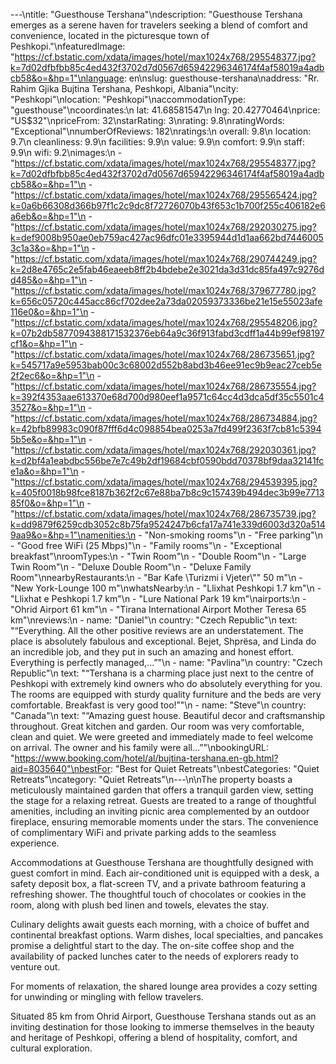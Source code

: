 ---\ntitle: "Guesthouse Tershana"\ndescription: "Guesthouse Tershana emerges as a serene haven for travelers seeking a blend of comfort and convenience, located in the picturesque town of Peshkopi."\nfeaturedImage: "https://cf.bstatic.com/xdata/images/hotel/max1024x768/295548377.jpg?k=7d02dfbfbb85c4ed432f3702d7d0567d65942296346174f4af58019a4adbcb58&o=&hp=1"\nlanguage: en\nslug: guesthouse-tershana\naddress: "Rr. Rahim Gjika Bujtina Tershana, Peshkopi, Albania"\ncity: "Peshkopi"\nlocation: "Peshkopi"\naccommodationType: "guesthouse"\ncoordinates:\n  lat: 41.68581547\n  lng: 20.42770464\nprice: "US$32"\npriceFrom: 32\nstarRating: 3\nrating: 9.8\nratingWords: "Exceptional"\nnumberOfReviews: 182\nratings:\n  overall: 9.8\n  location: 9.7\n  cleanliness: 9.9\n  facilities: 9.9\n  value: 9.9\n  comfort: 9.9\n  staff: 9.9\n  wifi: 9.2\nimages:\n  - "https://cf.bstatic.com/xdata/images/hotel/max1024x768/295548377.jpg?k=7d02dfbfbb85c4ed432f3702d7d0567d65942296346174f4af58019a4adbcb58&o=&hp=1"\n  - "https://cf.bstatic.com/xdata/images/hotel/max1024x768/295565424.jpg?k=0a6b66308d366b97f1c2c9dc8f72726070b43f653c1b700f255c406182e6a6eb&o=&hp=1"\n  - "https://cf.bstatic.com/xdata/images/hotel/max1024x768/292030275.jpg?k=def9008b950ae0eb759ac427ac96dfc01e3395944d1d1aa662bd74460053c1a3&o=&hp=1"\n  - "https://cf.bstatic.com/xdata/images/hotel/max1024x768/290744249.jpg?k=2d8e4765c2e5fab46eaeeb8ff2b4bdebe2e3021da3d31dc85fa497c9276dd485&o=&hp=1"\n  - "https://cf.bstatic.com/xdata/images/hotel/max1024x768/379677780.jpg?k=656c05720c445acc86cf702dee2a73da02059373336be21e15e55023afe116e0&o=&hp=1"\n  - "https://cf.bstatic.com/xdata/images/hotel/max1024x768/295548206.jpg?k=07b2db5877094388171532376eb64a9c36f913fabd3cdff1a44b99ef98197cf1&o=&hp=1"\n  - "https://cf.bstatic.com/xdata/images/hotel/max1024x768/286735651.jpg?k=545717a9e5953bab00c3c68002d552b8abd3b46ee91ec9b9eac27ceb5e2f2ec6&o=&hp=1"\n  - "https://cf.bstatic.com/xdata/images/hotel/max1024x768/286735554.jpg?k=392f4353aae613370e68d700d980eef1a9571c64cc4d3dca5df35c5501c43527&o=&hp=1"\n  - "https://cf.bstatic.com/xdata/images/hotel/max1024x768/286734884.jpg?k=42bfb89983c090f87fff6d4c098854bea0253a7fd499f2363f7cb81c53945b5e&o=&hp=1"\n  - "https://cf.bstatic.com/xdata/images/hotel/max1024x768/292030361.jpg?k=d2bf4a1eabdbc556be7e7c49b2df19684cbf0590bdd70378bf9daa32141fce1a&o=&hp=1"\n  - "https://cf.bstatic.com/xdata/images/hotel/max1024x768/294539395.jpg?k=405f0018b98fce8187b362f2c67e88ba7b8c9c157439b494dec3b99e771385f0&o=&hp=1"\n  - "https://cf.bstatic.com/xdata/images/hotel/max1024x768/286735739.jpg?k=dd9879f6259cdb3052c8b75fa9524247b6cfa17a741e339d6003d320a5149aa9&o=&hp=1"\namenities:\n  - "Non-smoking rooms"\n  - "Free parking"\n  - "Good free WiFi (25 Mbps)"\n  - "Family rooms"\n  - "Exceptional breakfast"\nroomTypes:\n  - "Twin Room"\n  - "Double Room"\n  - "Large Twin Room"\n  - "Deluxe Double Room"\n  - "Deluxe Family Room"\nnearbyRestaurants:\n  - "Bar Kafe \Turizmi i Vjeter\\"\" 50 m"\n  - "New York-Lounge 100 m"\nwhatsNearby:\n  - "Llixhat Peshkopi 1.7 km"\n  - "Llixhat e Peshkopi 1.7 km"\n  - "Lure National Park 19 km"\nairports:\n  - "Ohrid Airport 61 km"\n  - "Tirana International Airport Mother Teresa 65 km"\nreviews:\n  - name: "Daniel"\n    country: "Czech Republic"\n    text: "“Everything.
All the other positive reviews are an understatement.
The place is absolutely fabulous and exceptional.
Bejet, Shprësa, and Linda do an incredible job, and they put in such an amazing and honest effort.
Everything is perfectly managed,...”"\n  - name: "Pavlina"\n    country: "Czech Republic"\n    text: "“Tershana is a charming place just next to the centre of Peshkopi with extremely kind owners who do absolutely everything for you. The rooms are equipped with sturdy quality furniture and the beds are very comfortable. Breakfast is very good too!”"\n  - name: "Steve"\n    country: "Canada"\n    text: "“Amazing guest house. Beautiful decor and craftsmanship throughout. Great kitchen and garden. Our room was very comfortable, clean and quiet. We were greeted and immediately made to feel welcome on arrival. The owner and his family were all...”"\nbookingURL: "https://www.booking.com/hotel/al/bujtina-tershana.en-gb.html?aid=8035640"\nbestFor: "Best for Quiet Retreats"\nbestCategories: "Quiet Retreats"\ncategory: "Quiet Retreats"\n---\n\nThe property boasts a meticulously maintained garden that offers a tranquil garden view, setting the stage for a relaxing retreat. Guests are treated to a range of thoughtful amenities, including an inviting picnic area complemented by an outdoor fireplace, ensuring memorable moments under the stars. The convenience of complimentary WiFi and private parking adds to the seamless experience.

Accommodations at Guesthouse Tershana are thoughtfully designed with guest comfort in mind. Each air-conditioned unit is equipped with a desk, a safety deposit box, a flat-screen TV, and a private bathroom featuring a refreshing shower. The thoughtful touch of chocolates or cookies in the room, along with plush bed linen and towels, elevates the stay.

Culinary delights await guests each morning, with a choice of buffet and continental breakfast options. Warm dishes, local specialties, and pancakes promise a delightful start to the day. The on-site coffee shop and the availability of packed lunches cater to the needs of explorers ready to venture out.

For moments of relaxation, the shared lounge area provides a cozy setting for unwinding or mingling with fellow travelers.

Situated 85 km from Ohrid Airport, Guesthouse Tershana stands out as an inviting destination for those looking to immerse themselves in the beauty and heritage of Peshkopi, offering a blend of hospitality, comfort, and cultural exploration.